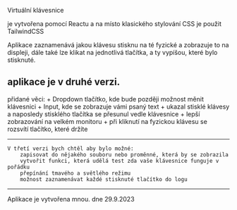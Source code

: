 Virtuální klávesnice

je vytvořena pomocí Reactu a na místo klasického stylování CSS je použit TailwindCSS

Aplikace zaznamenává jakou klávesu stisknu na té fyzické a zobrazuje to na displeji,
dále také lze klikat na jednotlivá tlačítka, a ty vypíšou, které bylo stisknuté.

aplikace je v druhé verzi.
---------------------------
 přidané věci:
        + Dropdown tlačítko, kde bude později možnost měnit klávesnici
        + Input, kde se zobrazuje vámi psaný text
        + ukazal stisklé klávesy a naposledy stisklého tlačítka se přesunul vedle klávesnice
        + lepší zobrazování na velkém monitoru
        + při kliknutí na fyzickou klávesu se rozsvítí tlačítko, které držíte

______________________________________________________________________
    V třetí verzi bych chtěl aby bylo možné:
        zapisovat do nějakého souboru nebo proměnné, která by se zobrazila
        vytvořit funkci, která udělá test zda vaše klávesnice funguje v pořádku
        přepínání tmavého a světlého režimu
        možnost zaznamenávat každé stisknuté tlačítko do logu 

________________________________________________________________________
Aplikace je vytvořena mnou.
dne 29.9.2023